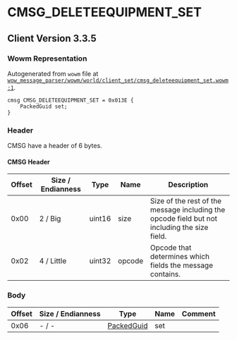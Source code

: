 # CMSG_DELETEEQUIPMENT_SET

## Client Version 3.3.5

### Wowm Representation

Autogenerated from `wowm` file at [`wow_message_parser/wowm/world/client_set/cmsg_deleteequipment_set.wowm:1`](https://github.com/gtker/wow_messages/tree/main/wow_message_parser/wowm/world/client_set/cmsg_deleteequipment_set.wowm#L1).
```rust,ignore
cmsg CMSG_DELETEEQUIPMENT_SET = 0x013E {
    PackedGuid set;
}
```
### Header

CMSG have a header of 6 bytes.

#### CMSG Header

| Offset | Size / Endianness | Type   | Name   | Description |
| ------ | ----------------- | ------ | ------ | ----------- |
| 0x00   | 2 / Big           | uint16 | size   | Size of the rest of the message including the opcode field but not including the size field.|
| 0x02   | 4 / Little        | uint32 | opcode | Opcode that determines which fields the message contains.|

### Body

| Offset | Size / Endianness | Type | Name | Comment |
| ------ | ----------------- | ---- | ---- | ------- |
| 0x06 | - / - | [PackedGuid](../types/packed-guid.md) | set |  |

